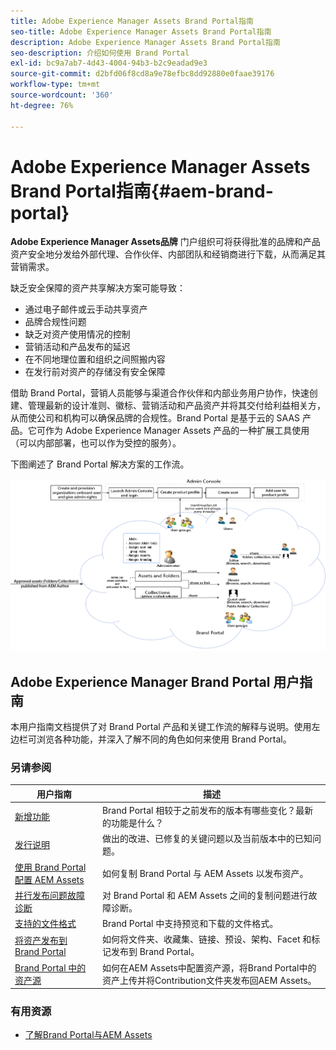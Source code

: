 ```yaml
---
title: Adobe Experience Manager Assets Brand Portal指南
seo-title: Adobe Experience Manager Assets Brand Portal指南
description: Adobe Experience Manager Assets Brand Portal指南
seo-description: 介绍如何使用 Brand Portal
exl-id: bc9a7ab7-4d43-4004-94b3-b2c9eadad9e3
source-git-commit: d2bfd06f8cd8a9e78efbc8dd92880e0faae39176
workflow-type: tm+mt
source-wordcount: '360'
ht-degree: 76%

---
```


# Adobe Experience Manager Assets Brand Portal指南{#aem-brand-portal}

**Adobe Experience Manager Assets品牌** 门户组织可将获得批准的品牌和产品资产安全地分发给外部代理、合作伙伴、内部团队和经销商进行下载，从而满足其营销需求。

缺乏安全保障的资产共享解决方案可能导致：

* 通过电子邮件或云手动共享资产
* 品牌合规性问题
* 缺乏对资产使用情况的控制
* 营销活动和产品发布的延迟
* 在不同地理位置和组织之间照搬内容
* 在发行前对资产的存储没有安全保障

借助 Brand Portal，营销人员能够与渠道合作伙伴和内部业务用户协作，快速创建、管理最新的设计准则、徽标、营销活动和产品资产并将其交付给利益相关方，从而使公司和机构可以确保品牌的合规性。Brand Portal 是基于云的 SAAS 产品。它可作为 Adobe Experience Manager Assets 产品的一种扩展工具使用（可以内部部署，也可以作为受控的服务）。

下图阐述了 Brand Portal 解决方案的工作流。

![](assets/BPWorkflow1.png)

## Adobe Experience Manager Brand Portal 用户指南

本用户指南文档提供了对 Brand Portal 产品和关键工作流的解释与说明。使用左边栏可浏览各种功能，并深入了解不同的角色如何来使用 Brand Portal。

### 另请参阅

| 用户指南 | 描述 |
|--- |---|
| [新增功能](whats-new.md) | Brand Portal 相较于之前发布的版本有哪些变化？最新的功能是什么？ |
| [发行说明](brand-portal-release-notes.md) | 做出的改进、已修复的关键问题以及当前版本中的已知问题。 |
| [使用 Brand Portal 配置 AEM Assets](../using/configure-aem-assets-with-brand-portal.md) | 如何复制 Brand Portal 与 AEM Assets 以发布资产。 |
| [并行发布问题故障诊断](troubleshoot-parallel-publishing.md) | 对 Brand Portal 和 AEM Assets 之间的复制问题进行故障诊断。 |
| [支持的文件格式](brand-portal-supported-formats.md) | Brand Portal 中支持预览和下载的文件格式。 |
| [将资产发布到 Brand Portal](brand-portal-sharing-folders.md) | 如何将文件夹、收藏集、链接、预设、架构、Facet 和标记发布到 Brand Portal。 |
| [Brand Portal 中的资产源](brand-portal-asset-sourcing.md) | 如何在AEM Assets中配置资产源，将Brand Portal中的资产上传并将Contribution文件夹发布回AEM Assets。 |

### 有用资源

* [了解Brand Portal与AEM Assets](https://docs.adobe.com/content/help/zh-Hans/experience-manager-brand-portal/using/home.html)
